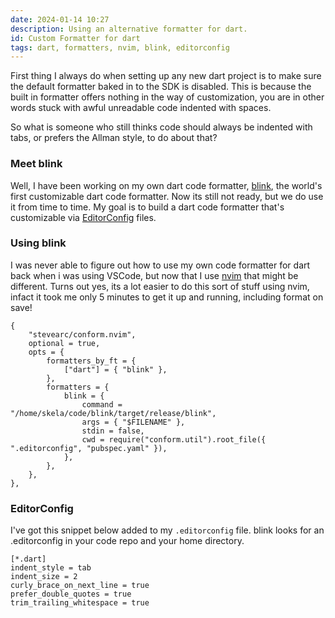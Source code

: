 ```yaml
---
date: 2024-01-14 10:27
description: Using an alternative formatter for dart.
id: Custom Formatter for dart
tags: dart, formatters, nvim, blink, editorconfig
---
```


First thing I always do when setting up any new dart project is to make sure the default formatter baked in to the SDK is disabled.
This is because the built in formatter offers nothing in the way of customization, you are in other words stuck with awful unreadable code indented with spaces.

So what is someone who still thinks code should always be indented with tabs, or prefers the Allman style, to do about that?

### Meet blink

Well, I have been working on my own dart code formatter, [blink](https://github.com/skela/blink), the world's first customizable dart code formatter. Now its still not ready, but we do use it from time to time.
My goal is to build a dart code formatter that's customizable via [EditorConfig](https://editorconfig.org/) files.

### Using blink

I was never able to figure out how to use my own code formatter for dart back when i was using VSCode, but now that I use [nvim](https://neovim.io/) that might be different.
Turns out yes, its a lot easier to do this sort of stuff using nvim, infact it took me only 5 minutes to get it up and running, including format on save!

```
{
	"stevearc/conform.nvim",
	optional = true,
	opts = {
		formatters_by_ft = {
			["dart"] = { "blink" },
		},
		formatters = {
			blink = {
				command = "/home/skela/code/blink/target/release/blink",
				args = { "$FILENAME" },
				stdin = false,
				cwd = require("conform.util").root_file({ ".editorconfig", "pubspec.yaml" }),
			},
		},
	},
},
```

### EditorConfig

I've got this snippet below added to my `.editorconfig` file. blink looks for an .editorconfig in your code repo and your home directory.

```
[*.dart]
indent_style = tab
indent_size = 2
curly_brace_on_next_line = true
prefer_double_quotes = true
trim_trailing_whitespace = true
```
